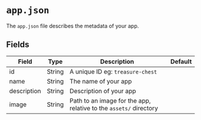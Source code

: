 # `app.json`

The `app.json` file describes the metadata of your app.

## Fields

| Field       | Type   | Description                                                       | Default |
| ----------- | ------ | ----------------------------------------------------------------- | ------- |
| id          | String | A unique ID eg: `treasure-chest`                                  |
| name        | String | The name of your app                                              |
| description | String | Description of your app                                           |
| image       | String | Path to an image for the app, relative to the `assets/` directory |
